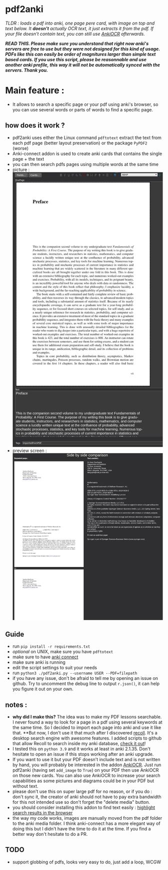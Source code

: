 # pdf2anki
*TLDR : loads a pdf into anki, one page pere card, with image on top and text below. It **doesn't** actually OCR text, it just extracts it from the pdf. If your file doesn't contain text, you can still use [AnkiOCR](https://ankiweb.net/shared/info/450181164) afterwards.*


***READ THIS. Please make sure you understand that right now anki's servers are free to use but they were not designed for this kind of usage. PDFs like this can easily be order of magnitures larger than simple text based cards. If you use this script, please be reasonnable and use another anki profile, this way it will not be automatically synced with the servers. Thank you.***

# Main feature :
* It allows to search a specific page or your pdf using anki's browser, so you can use several words or parts of words to find a specific page.

## how does it work ?
* pdf2anki uses either the Linux command `pdftotext` extract the text from each pdf page (better layout preservation) or the package `PyPDF2` (worse)
* Anki-connect addon is used to create anki cards that contains the single page + the text
* you can then search pdfs pages using multiple words at the same time
* picture :
        ![pic](screenshot.jpg)
* preview screen :
        ![pic](preview.jpg)

## Guide
* run `pip install -r requirements.txt`
* *optional* on UNIX, make sure you have `pdftotext`
* make sure to have [anki connect](https://ankiweb.net/shared/info/2055492159)
* make sure anki is running
* edit the script settings to suit your needs
* run `python3 ./pdf2anki.py --username USER --PDF=filepath`
* if you have any issue, don't be afraid to tell me by opening an issue on github. Try to uncomment the debug line to output `r.json()`, it can help you figure it out on your own.


## notes :
* **why did I make this?** The idea was to make my PDF lessons searchable. I never found a way to look for a page in a pdf using several keywords at the same time. So I decided to import each page into anki and use it like that.  **But now, I don't use it that much after I discovered [recoll](https://www.lesbonscomptes.com/recoll/). It's a desktop search engine with awesome features. I added scripts to github that allow Recoll to search inside my anki database, [check it out](https://github.com/thiswillbeyourgithub/IndexableAnki)!
* I tested this on `python 3.9` and it works at least in anki 2.1.35. Don't hesitate to open an issue if this stops working after an anki upgrade.
* If you want to use it but your PDF doesn't include text and is not written by hand, you will probably be interested in the addon [AnkiOCR](https://ankiweb.net/shared/info/450181164). Just run pdf2anki (having set `add_image` to `True`) on your PDF then use AnkiOCR on those new cards. You can also use AnkiOCR to increase your search capabilities as some pictures and diagrams could be in your PDF but without text.
* please don't use this on super large pdf for no reason, or if you do : don't sync it, the creator of anki should not have to pay extra bandwidth for this not intended use so don't forget the "delete media" button. 
* you should consider installing this addon to find text easily : [highlight search results in the browser](https://ankiweb.net/shared/info/225180905)
* the way my code works, images are manually moved from the pdf folder to the anki media folder. I think anki-connect has a more elegant way of doing this but I didn't have the time to do it at the time. If you find a better way don't hesitate to do a PR.


## TODO
* support globbing of pdfs, looks very easy to do, just add a loop, WCGW

